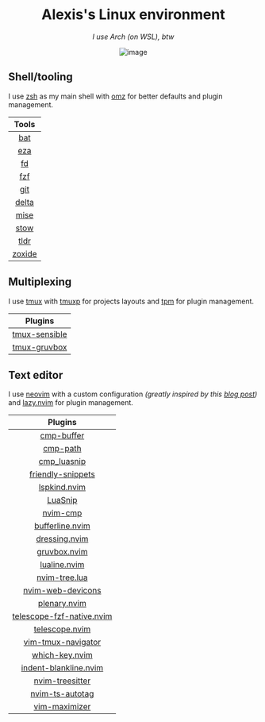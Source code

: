 <h1 align="center">Alexis's Linux environment</h1>

<p align="center"><i>I use Arch (on WSL), btw</i></p>

<div align="center">
  <img alt="image" src="https://github.com/alexissabourin/.dotfiles/assets/155196582/79c74646-d050-418f-92e0-13eb9ad4c248" />
</div>

## Shell/tooling

I use [zsh](https://github.com/zsh-users/zsh) as my main shell with [omz](https://github.com/ohmyzsh/ohmyzsh) for better defaults and plugin management.

| Tools |
| :---: |
| [bat](https://github.com/sharkdp/bat) |
| [eza](https://github.com/eza-community/eza) |
| [fd](https://github.com/sharkdp/fd) |
| [fzf](https://github.com/junegunn/fzf) |
| [git](https://github.com/git/git) |
| [delta](https://github.com/dandavison/delta) |
| [mise](https://github.com/jdx/mise) |
| [stow](https://github.com/aspiers/stow) |
| [tldr](https://github.com/tldr-pages/tldr) |
| [zoxide](https://github.com/ajeetdsouza/zoxide) |

## Multiplexing

I use [tmux](https://github.com/tmux/tmux) with [tmuxp](https://github.com/tmux-python/tmuxp) for projects layouts and [tpm](https://github.com/tmux-plugins/tpm) for plugin management.

| Plugins |
| :---: |
| [tmux-sensible](https://github.com/tmux-plugins/tmux-sensible) |
| [tmux-gruvbox](https://github.com/egel/tmux-gruvbox) |

## Text editor

I use [neovim](https://github.com/neovim/neovim) with a custom configuration *(greatly inspired by this [blog post](https://www.josean.com/posts/how-to-setup-neovim-2024))* and [lazy.nvim](https://github.com/folke/lazy.nvim) for plugin management.

| Plugins |
| :---: | 
| [cmp-buffer](https://github.com/hrsh7th/cmp-buffer) |
| [cmp-path](https://github.com/hrsh7th/cmp-path) |
| [cmp_luasnip](https://github.com/saadparwaiz1/cmp_luasnip) |
| [friendly-snippets](https://github.com/rafamadriz/friendly-snippets) |
| [lspkind.nvim](https://github.com/onsails/lspkind.nvim) |
| [LuaSnip](https://github.com/L3MON4D3/LuaSnip) |
| [nvim-cmp](https://github.com/hrsh7th/nvim-cmp) |
| [bufferline.nvim](https://github.com/akinsho/bufferline.nvim) |
| [dressing.nvim](https://github.com/stevearc/dressing.nvim) |
| [gruvbox.nvim](https://github.com/ellisonleao/gruvbox.nvim) |
| [lualine.nvim](https://github.com/nvim-lualine/lualine.nvim) |
| [nvim-tree.lua](https://github.com/nvim-tree/nvim-tree.lua) |
| [nvim-web-devicons](https://github.com/nvim-tree/nvim-web-devicons) |
| [plenary.nvim](https://github.com/nvim-lua/plenary.nvim) |
| [telescope-fzf-native.nvim](https://github.com/nvim-telescope/telescope-fzf-native.nvim) |
| [telescope.nvim](https://github.com/nvim-telescope/telescope.nvim) |
| [vim-tmux-navigator](https://github.com/christoomey/vim-tmux-navigator) |
| [which-key.nvim](https://github.com/folke/which-key.nvim) |
| [indent-blankline.nvim](https://github.com/lukas-reineke/indent-blankline.nvim) |
| [nvim-treesitter](https://github.com/nvim-treesitter/nvim-treesitter) |
| [nvim-ts-autotag](https://github.com/windwp/nvim-ts-autotag) |
| [vim-maximizer](https://github.com/szw/vim-maximizer) |
